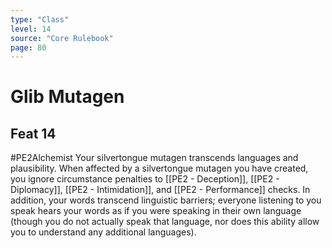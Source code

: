 ```yaml
---
type: "Class"
level: 14
source: "Core Rulebook"
page: 80
---
```

# Glib Mutagen
## Feat 14
#PE2Alchemist
Your silvertongue mutagen transcends languages and plausibility. When affected by a silvertongue mutagen you have created, you ignore circumstance penalties to [[PE2 - Deception]], [[PE2 - Diplomacy]], [[PE2 - Intimidation]], and [[PE2 - Performance]] checks. In addition, your words transcend linguistic barriers; everyone listening to you speak hears your words as if you were speaking in their own language (though you do not actually speak that language, nor does this ability allow you to understand any additional languages).
